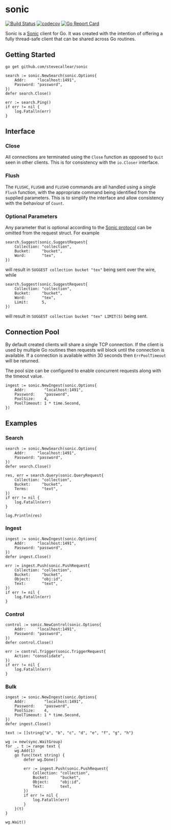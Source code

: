 # sonic
[![Build Status](https://github.com/stevecallear/sonic/actions/workflows/build.yml/badge.svg)](https://github.com/stevecallear/sonic/actions/workflows/build.yml)
[![codecov](https://codecov.io/gh/stevecallear/sonic/branch/master/graph/badge.svg)](https://codecov.io/gh/stevecallear/sonic)
[![Go Report Card](https://goreportcard.com/badge/github.com/stevecallear/sonic)](https://goreportcard.com/report/github.com/stevecallear/sonic)

Sonic is a [Sonic](https://github.com/valeriansaliou/sonic) client for Go. It was created with the intention of offering a fully thread-safe client that can be shared across Go routines.

## Getting Started
```
go get github.com/stevecallear/sonic
```
```
search := sonic.NewSearch(sonic.Options{
    Addr:     "localhost:1491",
    Password: "password",
})
defer search.Close()

err := search.Ping()
if err != nil {
    log.Fatalln(err)
}
```

## Interface

### Close
All connections are terminated using the `Close` function as opposed to `Quit` seen in other clients. This is for consistency with the `io.Closer` interface.

### Flush
The `FLUSHC`, `FLUSHB` and `FLUSHO` commands are all handled using a single `Flush` function, with the appropriate command being identified from the supplied parameters. This is to simplify the interface and allow consistency with the behaviour of `Count`.

### Optional Parameters
Any parameter that is optional according to the [Sonic protocol](https://github.com/valeriansaliou/sonic/blob/master/PROTOCOL.md) can be omitted from the request struct. For example

```
search.Suggest(sonic.SuggestRequest{
    Collection: "collection",
    Bucket:     "bucket",
    Word:       "tex",
})
```
will result in `SUGGEST collection bucket "tex"` being sent over the wire, while

```
search.Suggest(sonic.SuggestRequest{
    Collection: "collection",
    Bucket:     "bucket",
    Word:       "tex",
    Limit:      5,
})
```
will result in `SUGGEST collection bucket "tex" LIMIT(5)` being sent.

## Connection Pool
By default created clients will share a single TCP connection. If the client is used by multiple Go routines then requests will block until the connection is available. If a connection is available within 30 seconds then `ErrPoolTimeout` will be returned.

The pool size can be configured to enable concurrent requests along with the timeout value.
```
ingest := sonic.NewIngest(sonic.Options{
    Addr:        "localhost:1491",
    Password:    "password",
    PoolSize:    4,
    PoolTimeout: 1 * time.Second,
})
```

## Examples

### Search
```
search := sonic.NewSearch(sonic.Options{
    Addr:     "localhost:1491",
    Password: "password",
})
defer search.Close()

res, err = search.Query(sonic.QueryRequest{
    Collection: "collection",
    Bucket:     "bucket",
    Terms:      "text",
})
if err != nil {
    log.Fatalln(err)
}

log.Println(res)
```

### Ingest
```
ingest := sonic.NewIngest(sonic.Options{
    Addr:     "localhost:1491",
    Password: "password",
})
defer ingest.Close()

err := ingest.Push(sonic.PushRequest{
    Collection: "collection",
    Bucket:     "bucket",
    Object:     "obj:id",
    Text:       "text",
})
if err != nil {
    log.Fatalln(err)
}
```

### Control
```
control := sonic.NewControl(sonic.Options{
    Addr:     "localhost:1491",
    Password: "password",
})
defer control.Close()

err := control.Trigger(sonic.TriggerRequest{
    Action: "consolidate",
})
if err != nil {
    log.Fatalln(err)
}
```

### Bulk
```
ingest := sonic.NewIngest(sonic.Options{
    Addr:        "localhost:1491",
    Password:    "password",
    PoolSize:    4,
    PoolTimeout: 1 * time.Second,
})
defer ingest.Close()

text := []string{"a", "b", "c", "d", "e", "f", "g", "h"}

wg := new(sync.WaitGroup)
for _, t := range text {
    wg.Add(1)
    go func(text string) {
        defer wg.Done()

        err := ingest.Push(sonic.PushRequest{
            Collection: "collection",
            Bucket:     "bucket",
            Object:     "obj:id",
            Text:       text,
        })
        if err != nil {
            log.Fatalln(err)
        }
    }(t)
}

wg.Wait()
```
